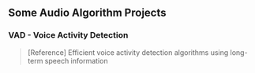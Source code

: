 ## Some Audio Algorithm Projects

### VAD - Voice Activity Detection
> [Reference] Efficient voice activity detection algorithms using long-term speech information